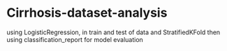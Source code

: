 # Cirrhosis-dataset-analysis
using LogisticRegression, in train and test of data and StratifiedKFold  then using  classification_report for model evaluation
